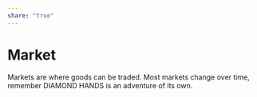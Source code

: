 ```yaml
---
share: "true"
---
```


# Market

Markets are where goods can be traded. Most markets change over time, remember DIAMOND HANDS is an adventure of its own.

